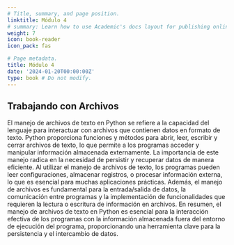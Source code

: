 ```yaml
---
# Title, summary, and page position.
linktitle: Módulo 4
# summary: Learn how to use Academic's docs layout for publishing online courses, software documentation, and tutorials.
weight: 7
icon: book-reader
icon_pack: fas

# Page metadata.
title: Módulo 4
date: '2024-01-20T00:00:00Z'
type: book # Do not modify.
---
```


## Trabajando con Archivos

El manejo de archivos de texto en Python se refiere a la capacidad del lenguaje para interactuar con archivos que contienen datos en formato de texto. Python proporciona funciones y métodos para abrir, leer, escribir y cerrar archivos de texto, lo que permite a los programas acceder y manipular información almacenada externamente. La importancia de este manejo radica en la necesidad de persistir y recuperar datos de manera eficiente. Al utilizar el manejo de archivos de texto, los programas pueden leer configuraciones, almacenar registros, o procesar información externa, lo que es esencial para muchas aplicaciones prácticas. Además, el manejo de archivos es fundamental para la entrada/salida de datos, la comunicación entre programas y la implementación de funcionalidades que requieren la lectura o escritura de información en archivos. En resumen, el manejo de archivos de texto en Python es esencial para la interacción efectiva de los programas con la información almacenada fuera del entorno de ejecución del programa, proporcionando una herramienta clave para la persistencia y el intercambio de datos.
